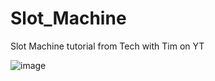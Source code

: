# Slot_Machine
Slot Machine tutorial from Tech with Tim on YT

![image](https://github.com/reidema/Slot_Machine/assets/117589787/672c76f4-0aa8-4ae6-bf9f-38d39def4ec0)
